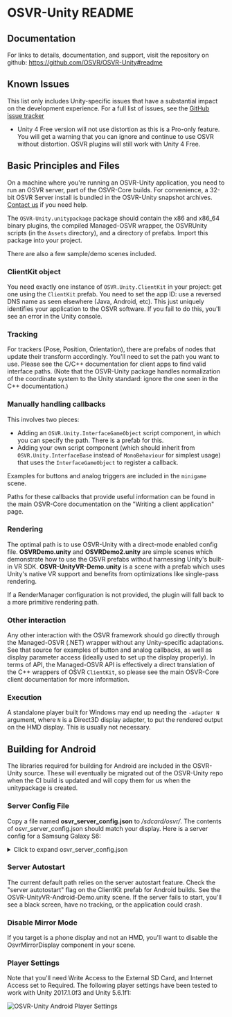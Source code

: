 # OSVR-Unity README

## Documentation
For links to details, documentation, and support, visit the repository on github: https://github.com/OSVR/OSVR-Unity#readme

## Known Issues
This list only includes Unity-specific issues that have a substantial impact on the development experience. For a full list of issues, see the [GitHub issue tracker](https://github.com/sensics/OSVR-Unity/issues)

- Unity 4 Free version will not use distortion as this is a Pro-only feature. You will get a warning that you can ignore and continue to use OSVR without distortion. OSVR plugins will still work with Unity 4 Free. 

## Basic Principles and Files
On a machine where you're running an OSVR-Unity application, you need to run an OSVR server, part of the OSVR-Core builds. For convenience, a 32-bit OSVR Server install is bundled in the OSVR-Unity snapshot archives. [Contact us](mailto:support@osvr.org) if you need help.

The `OSVR-Unity.unitypackage` package should contain the x86 and x86_64 binary plugins, the compiled Managed-OSVR wrapper, the OSVRUnity scripts (in the `Assets` directory), and a directory of prefabs. Import this package into your project.

There are also a few sample/demo scenes included.

### ClientKit object
You need exactly one instance of `OSVR.Unity.ClientKit` in your project: get one using the `ClientKit` prefab. You need to set the app ID: use a reversed DNS name as seen elsewhere (Java, Android, etc). This just uniquely identifies your application to the OSVR software. If you fail to do this, you'll see an error in the Unity console.

### Tracking
For trackers (Pose, Position, Orientation), there are prefabs of nodes that update their transform accordingly. You'll need to set the path you want to use. Please see the C/C++ documentation for client apps to find valid interface paths. (Note that the OSVR-Unity package handles normalization of the coordinate system to the Unity standard: ignore the one seen in the C++ documentation.)

### Manually handling callbacks
This involves two pieces:

- Adding an `OSVR.Unity.InterfaceGameObject` script component, in which you can specify the path. There is a prefab for this.
- Adding your own script component (which should inherit from `OSVR.Unity.InterfaceBase` instead of `MonoBehaviour` for simplest usage) that uses the `InterfaceGameObject` to register a callback.

Examples for buttons and analog triggers are included in the `minigame` scene.

Paths for these callbacks that provide useful information can be found in the main OSVR-Core documentation on the "Writing a client application" page.

### Rendering
The optimal path is to use OSVR-Unity with a direct-mode enabled config file. **OSVRDemo.unity** and **OSVRDemo2.unity** are simple scenes which demonstrate how to use the OSVR prefabs without harnessing Unity's built-in VR SDK. 
**OSVR-UnityVR-Demo.unity** is a scene with a prefab which uses Unity's native VR support and benefits from optimizations like single-pass rendering.

If a RenderManager configuration is not provided, the plugin will fall back to a more primitive rendering path.

### Other interaction
Any other interaction with the OSVR framework should go directly through the Managed-OSVR (.NET) wrapper without any Unity-specific adaptations. See that source for examples of button and analog callbacks, as well as display parameter access (ideally used to set up the display properly). In terms of API, the Managed-OSVR API is effectively a direct translation of the C++ wrappers of OSVR `ClientKit`, so please see the main OSVR-Core client documentation for more information.

### Execution
A standalone player built for Windows may end up needing the `-adapter N` argument, where `N` is a Direct3D display adapter, to put the rendered output on the HMD display. This is usually not necessary.

## Building for Android
The libraries required for building for Android are included in the OSVR-Unity source. These will eventually be migrated out of the OSVR-Unity repo when the CI build is updated and will copy them for us when the unitypackage is created.

### Server Config File
Copy a file named **osvr_server_config.json** to _/sdcard/osvr/_.
The contents of osvr_server_config.json should match your display. Here is a server config for a Samsung Galaxy S6:
<details>
  <summary>Click to expand osvr_server_config.json</summary>
  
```json
{
  "display": {
    "meta": {
      "schemaVersion": 1
    },
    "hmd": {
      "device": {
        "vendor": "Samsung",
        "model": "Galaxy S6",
        "num_displays": 1,
        "Version": "1.1",
        "Note": "Samsung Galaxy S6"
      },
      "field_of_view": {
        "monocular_horizontal": 90,
        "monocular_vertical": 101.25,
        "overlap_percent": 100,
        "pitch_tilt": 0
      },
      "resolutions": [
        {
          "width": 2560,
          "height": 1440,
          "video_inputs": 1,
          "display_mode": "horz_side_by_side",
          "swap_eyes": 0
        }
      ],
      "distortion": {
        "distance_scale_x": 1,
        "distance_scale_y": 1,
        "polynomial_coeffs_red": [0, 1, -1.74, 5.15, -1.27, -2.23 ],
        "polynomial_coeffs_green": [0, 1, -1.74, 5.15, -1.27, -2.23 ],
        "polynomial_coeffs_blue": [0, 1, -1.74, 5.15, -1.27, -2.23 ]
      },
      "rendering": {
        "right_roll": 0,
        "left_roll": 0
      },
      "eyes": [
        {
          "center_proj_x": 0.5,
          "center_proj_y": 0.5,
          "rotate_180": 0
        },
        {
          "center_proj_x": 0.5,
          "center_proj_y": 0.5,
          "rotate_180": 0
        }
      ]
    }
  },
  "renderManagerConfig": {
    "meta": {
      "schemaVersion": 1
    },
    "renderManagerConfig": {
      "directModeEnabled": false,
      "directDisplayIndex": 0,
      "directHighPriorityEnabled": false,
      "numBuffers": 2,
      "verticalSyncEnabled": false,
      "verticalSyncBlockRenderingEnabled": false,
      "renderOverfillFactor": 1.0,
      "window": {
        "title": "OSVR",
        "fullScreenEnabled": false,
        "xPosition": 0,
        "yPosition": 0
      },
      "display": {
        "rotation": 0,
        "bitsPerColor": 8
      },
      "timeWarp": {
        "enabled": true,
        "asynchronous": false,
        "maxMsBeforeVSync": 5
      }
    }
  },
  "plugins": [
    "com_osvr_android_sensorTracker"
  ]
}
```
</details>

### Server Autostart
The current default path relies on the server autostart feature. Check the "server autotostart" flag on the ClientKit prefab for Android builds. See the OSVR-UnityVR-Android-Demo.unity scene. If the server fails to start, you'll see a black screen, have no tracking, or the application could crash.

### Disable Mirror Mode
If you target is a phone display and not an HMD, you'll want to disable the OsvrMirrorDisplay component in your scene.

### Player Settings
Note that you'll need Write Access to the External SD Card, and Internet Access set to Required. The following player settings have been tested to work with Unity 2017.1.0f3 and Unity 5.6.1f1:

![OSVR-Unity Android Player Settings](https://github.com/OSVR/OSVR-Unity/blob/master/images/unity_2017_android_playersettings?raw=true)
